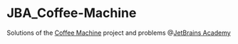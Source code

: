 # JBA_Coffee-Machine
Solutions of the [Coffee Machine](https://hyperskill.org/projects/33) project and problems @[JetBrains Academy](https://www.jetbrains.com/academy/)
